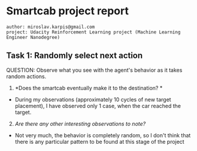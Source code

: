 # Smartcab project report

```
author: miroslav.karpis@gmail.com
project: Udacity Reinforcement Learning project (Machine Learning Engineer Nanodegree)
```

## Task 1: Randomly select next action
QUESTION: Observe what you see with the agent's behavior as it takes random actions.
1. *Does the smartcab eventually make it to the destination? *
 * During my observations (approximately 10 cycles of new target placement), I 
 have observed only 1 case, when the car reached the target.
2. *Are there any other interesting observations to note?*
 * Not very much, the behavior is completely random, so I don't think that there
 is any particular pattern to be found at this stage of the project


